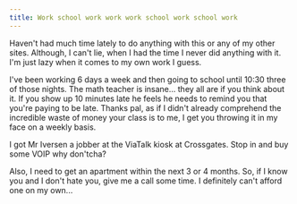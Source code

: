 ```yaml
---
title: Work school work work work school work school work
---
```


Haven't had much time lately to do anything with this or any of my other
sites. Although, I can't lie, when I had the time I never did anything with
it. I'm just lazy when it comes to my own work I guess.

I've been working 6 days a week and then going to school until 10:30 three of
those nights. The math teacher is insane... they all are if you think about
it. If you show up 10 minutes late he feels he needs to remind you that
you're paying to be late. Thanks pal, as if I didn't already comprehend the
incredible waste of money your class is to me, I get you throwing it in my
face on a weekly basis.

I got Mr Iversen a jobber at the ViaTalk kiosk at Crossgates. Stop in and buy
some VOIP why don'tcha?

Also, I need to get an apartment within the next 3 or 4 months. So, if I know
you and I don't hate you, give me a call some time. I definitely can't afford
one on my own...
